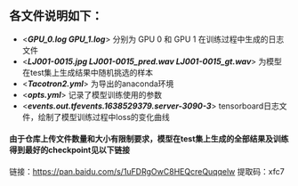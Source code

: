 各文件说明如下：
--------------
* <***GPU_0.log GPU_1.log***>  分别为 GPU 0 和 GPU 1 在训练过程中生成的日志文件  
* <***LJ001-0015.jpg  LJ001-0015_pred.wav LJ001-0015_gt.wav***>  为模型在test集上生成结果中随机挑选的样本  
* <***Tacotron2.yml***>  为导出的anaconda环境  
* <***opts.yml***>  记录了模型训练使用的参数  
* <***events.out.tfevents.1638529379.server-3090-3***>  tensorboard日志文件，绘制了模型训练过程中loss的变化曲线  
#### 由于仓库上传文件数量和大小有限制要求，模型在test集上生成的全部结果及训练得到最好的checkpoint见以下链接
链接：<h>https://pan.baidu.com/s/1uFDRgOwC8HEQcreQuqqelw</h> 
提取码：xfc7
